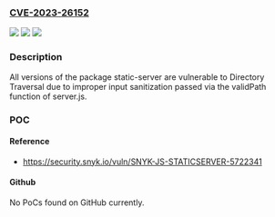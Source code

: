 ### [CVE-2023-26152](https://cve.mitre.org/cgi-bin/cvename.cgi?name=CVE-2023-26152)
![](https://img.shields.io/static/v1?label=Product&message=static-server&color=blue)
![](https://img.shields.io/static/v1?label=Version&message=0%3C%20*%20&color=brighgreen)
![](https://img.shields.io/static/v1?label=Vulnerability&message=Directory%20Traversal&color=brighgreen)

### Description

All versions of the package static-server are vulnerable to Directory Traversal due to improper input sanitization passed via the validPath function of server.js.

### POC

#### Reference
- https://security.snyk.io/vuln/SNYK-JS-STATICSERVER-5722341

#### Github
No PoCs found on GitHub currently.

